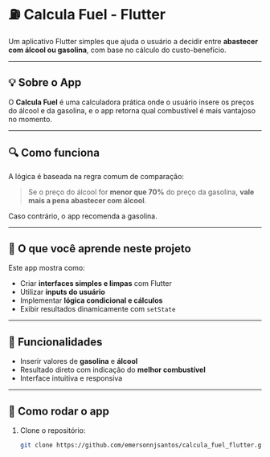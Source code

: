 # ⛽ Calcula Fuel - Flutter

Um aplicativo Flutter simples que ajuda o usuário a decidir entre **abastecer com álcool ou gasolina**, com base no cálculo do custo-benefício.

---

## 💡 Sobre o App

O **Calcula Fuel** é uma calculadora prática onde o usuário insere os preços do álcool e da gasolina, e o app retorna qual combustível é mais vantajoso no momento.

---

## 🔍 Como funciona

A lógica é baseada na regra comum de comparação:

> Se o preço do álcool for **menor que 70%** do preço da gasolina, **vale mais a pena abastecer com álcool**.

Caso contrário, o app recomenda a gasolina.

---

## 🧠 O que você aprende neste projeto

Este app mostra como:

- Criar **interfaces simples e limpas** com Flutter
- Utilizar **inputs do usuário**
- Implementar **lógica condicional e cálculos**
- Exibir resultados dinamicamente com `setState`

---

## 🎨 Funcionalidades

- Inserir valores de **gasolina** e **álcool**
- Resultado direto com indicação do **melhor combustível**
- Interface intuitiva e responsiva

---

## 🚀 Como rodar o app

1. Clone o repositório:
   ```bash
   git clone https://github.com/emersonnjsantos/calcula_fuel_flutter.git
